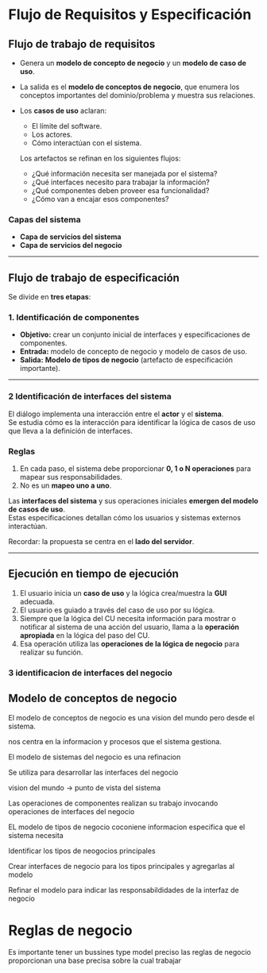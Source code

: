 # Flujo de Requisitos y Especificación

## Flujo de trabajo de requisitos
- Genera un **modelo de concepto de negocio** y un **modelo de caso de uso**.  
- La salida es el **modelo de conceptos de negocio**, que enumera los conceptos importantes del dominio/problema y muestra sus relaciones.  
- Los **casos de uso** aclaran:
  - El límite del software.  
  - Los actores.  
  - Cómo interactúan con el sistema.  

  Los artefactos se refinan en los siguientes flujos:  
	- ¿Qué información necesita ser manejada por el sistema?  
	- ¿Qué interfaces necesito para trabajar la información?  
	- ¿Qué componentes deben proveer esa funcionalidad?  
	- ¿Cómo van a encajar esos componentes?  

### Capas del sistema
- **Capa de servicios del sistema**  
- **Capa de servicios del negocio**

---

## Flujo de trabajo de especificación
Se divide en **tres etapas**:

### 1. Identificación de componentes
- **Objetivo:** crear un conjunto inicial de interfaces y especificaciones de componentes.  
- **Entrada:** modelo de concepto de negocio y modelo de casos de uso.  
- **Salida:** **Modelo de tipos de negocio** (artefacto de especificación importante).  

---

### 2 Identificación de interfaces del sistema
El diálogo implementa una interacción entre el **actor** y el **sistema**.  
Se estudia cómo es la interacción para identificar la lógica de casos de uso que lleva a la definición de interfaces.

### Reglas
1. En cada paso, el sistema debe proporcionar **0, 1 o N operaciones** para mapear sus responsabilidades.  
2. No es un **mapeo uno a uno**.  

Las **interfaces del sistema** y sus operaciones iniciales **emergen del modelo de casos de uso**.  
Estas especificaciones detallan cómo los usuarios y sistemas externos interactúan.  

 Recordar: la propuesta se centra en el **lado del servidor**.  

---

## Ejecución en tiempo de ejecución
1. El usuario inicia un **caso de uso** y la lógica crea/muestra la **GUI** adecuada.  
2. El usuario es guiado a través del caso de uso por su lógica.  
3. Siempre que la lógica del CU necesita información para mostrar o notificar al sistema de una acción del usuario, llama a la **operación apropiada** en la lógica del paso del CU.  
4. Esa operación utiliza las **operaciones de la lógica de negocio** para realizar su función.  


### 3 identificacion de interfaces del negocio

## Modelo de conceptos de negocio

El modelo de conceptos de negocio es una vision del mundo pero desde el sistema.

nos centra en la informacion y procesos que el sistema gestiona.

El modelo de sistemas del negocio es una refinacion

Se utiliza para desarrollar las interfaces del negocio

vision del mundo -> punto de vista del sistema

Las operaciones de componentes realizan su trabajo invocando operaciones de interfaces del negocio

EL modelo de tipos de negocio coconiene informacion especifica que el sistema necesita

Identificar los tipos de neogocios principales

Crear interfaces de negocio para los tipos principales y agregarlas al modelo

Refinar el modelo para indicar las responsabildidades de la interfaz de negocio


# Reglas de negocio

Es importante tener un bussines type model preciso 
las reglas de negocio proporcionan una base precisa sobre la cual trabajar

